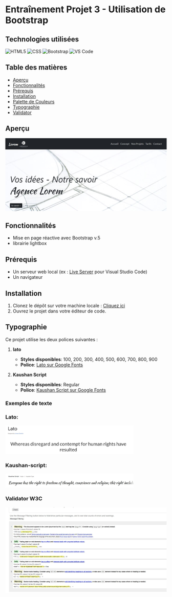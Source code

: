 # Entraînement Projet 3 - Utilisation de Bootstrap 

## Technologies utilisées

![HTML5](https://img.shields.io/badge/HTML5-%23E34F26.svg?&style=for-the-badge&logo=html5&logoColor=white)
![CSS](https://img.shields.io/badge/CSS-1572B6?style=for-the-badge&logo=css3&logoColor=white)
![Bootstrap](https://img.shields.io/badge/Bootstrap-563D7C.svg?&style=for-the-badge&logo=bootstrap&logoColor=white)
![VS Code](https://img.shields.io/badge/VS%20Code-007ACC.svg?&style=for-the-badge&logo=visual-studio-code&logoColor=white)

## Table des matières

- [Aperçu](#aperçu)
- [Fonctionnalités](#fonctionnalités)
- [Prérequis](#prérequis)
- [Installation](#installation)
- [Palette de Couleurs](#palette-de-couleurs)
- [Typographie](#typographie)
- [Validator](#validator)

## Aperçu

<img src="./assets/view.jpg" alt="Aperçu de la page d'accueil" width="600">

## Fonctionnalités

- Mise en page réactive avec Bootstrap v.5
- librairie lightbox

## Prérequis

- Un serveur web local (ex : [Live Server](https://marketplace.visualstudio.com/items?itemName=ritwickdey.LiveServer) pour Visual Studio Code)
- Un navigateur 

## Installation

1. Clonez le dépôt sur votre machine locale : [Cliquez ici](git@github.com:pascalinecte91/Lorem-ipsum-bootstrap.git)
2. Ouvrez le projet dans votre éditeur de code.

## Typographie


Ce projet utilise les deux polices suivantes :

1. **lato**
   - **Styles disponibles**: 100, 200, 300, 400, 500, 600, 700, 800, 900
   - **Police**: [Lato sur Google Fonts](https://fonts.google.com/specimen/Lato)

2. **Kaushan Script**
   - **Styles disponibles**: Regular
   - **Police**: [Kaushan Script sur Google Fonts](https://fonts.google.com/specimen/Kaushan+Script)

### Exemples de texte

### Lato: 
<img src="./assets/template-lato.jpg" alt="Aperçu de la page d'accueil" width="400">

### Kaushan-script:
<img src="./assets/template-kaushan.jpg" alt="Aperçu de la page d'accueil" width="400">

### Validator W3C

<img src="./assets/validator-html.jpg" alt="Aperçu de la page d'accueil" width="600">

